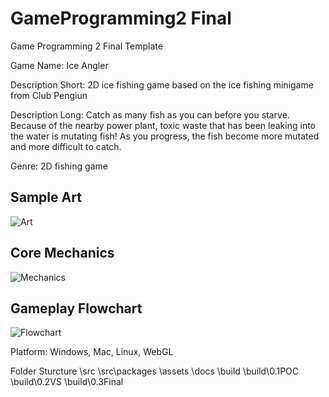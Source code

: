 # GameProgramming2 Final
 Game Programming 2 Final Template

Game Name:  Ice Angler

Description Short: 2D ice fishing game based on the ice fishing minigame from Club Pengiun

Description Long: Catch as many fish as you can before you starve. Because of the nearby power plant, toxic waste that has been leaking into the water is mutating fish! As you progress, the fish become more mutated and more difficult to catch.

Genre: 2D fishing game

## Sample Art
![Art](https://i.ytimg.com/vi/HNrExk4167c/maxresdefault.jpg)

## Core Mechanics
![Mechanics](https://3.bp.blogspot.com/-sKNxeiXAvoA/XNSLPqd3v0I/AAAAAAAASVs/R3QJqP8a_ronZDiiunZb8YOqQR3teitGQCLcBGAs/s1600/ice%2Bfishing%2Bguide3.png)

## Gameplay Flowchart
![Flowchart](originalassets/Ice_Angler_Flowchart.png)

Platform: Windows, Mac, Linux, WebGL

Folder Sturcture
\src
\src\packages
\assets
\docs
\build
\build\0.1POC
\build\0.2VS
\build\0.3Final
